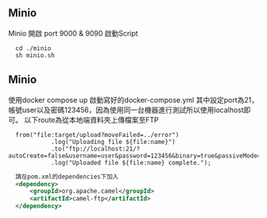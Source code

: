 ## Minio
Minio 開啟 port 9000 & 9090 
啟動Script
```Script
  cd ./minio
  sh minio.sh  
```
## Minio
使用docker compose up 啟動寫好的docker-compose.yml
其中設定port為21，帳號user以及密碼123456，因為使用同一台機器進行測試所以使用localhost即可。
以下route為從本地端資料夾上傳檔案至FTP
```Route寫法
  from("file:target/upload?moveFailed=../error")
            .log("Uploading file ${file:name}")
            .to("ftp://localhost:21/?autoCreate=false&username=user&password=123456&binary=true&passiveMode=true")
            .log("Uploaded file ${file:name} complete.");  
```

```pom.xml
  請在pom.xml的dependencies下加入
  <dependency>
      <groupId>org.apache.camel</groupId>
      <artifactId>camel-ftp</artifactId>
  </dependency>  
```

